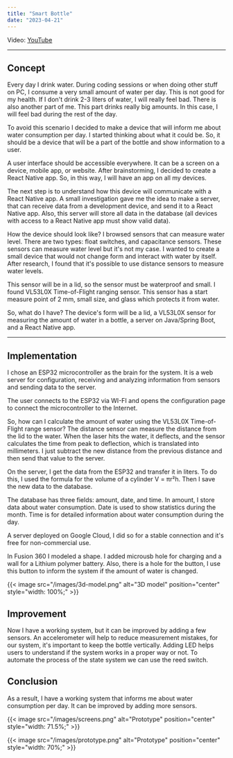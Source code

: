 ```yaml
---
title: "Smart Bottle"
date: "2023-04-21"
---
```


Video: [YouTube](https://www.youtube.com/watch?v=Yq9PTi10ka4)

---

## Concept

Every day I drink water. During coding sessions or when doing other stuff on PC, I consume a very small amount of water per day. This is not good for my health. If I don't drink 2-3 liters of water, I will really feel bad. There is also another part of me. This part drinks really big amounts. In this case, I will feel bad during the rest of the day.

To avoid this scenario I decided to make a device that will inform me about water consumption per day. I started thinking about what it could be. So, it should be a device that will be a part of the bottle and show information to a user.

A user interface should be accessible everywhere. It can be a screen on a device, mobile app, or website. After brainstorming, I decided to create a React Native app. So, in this way, I will have an app on all my devices.

The next step is to understand how this device will communicate with a React Native app. A small investigation gave me the idea to make a server, that can receive data from a development device, and send it to a React Native app. Also, this server will store all data in the database (all devices with access to a React Native app must show valid data).

How the device should look like? I browsed sensors that can measure water level. There are two types: float switches, and capacitance sensors. These sensors can measure water level but it's not my case. I wanted to create a small device that would not change form and interact with water by itself. After research, I found that it's possible to use distance sensors to measure water levels.

This sensor will be in a lid, so the sensor must be waterproof and small. I found VL53L0X Time-of-Flight ranging sensor. This sensor has a start measure point of 2 mm, small size, and glass which protects it from water.

So, what do I have? The device's form will be a lid, a VL53L0X sensor for measuring the amount of water in a bottle, a server on Java/Spring Boot, and a React Native app.

---

## Implementation

I chose an ESP32 microcontroller as the brain for the system. It is a web server for configuration, receiving and analyzing information from sensors and sending data to the server.

The user connects to the ESP32 via WI-FI and opens the configuration page to connect the microcontroller to the Internet.

So, how can I calculate the amount of water using the VL53L0X Time-of-Flight range sensor? The distance sensor can measure the distance from the lid to the water. When the laser hits the water, it deflects, and the sensor calculates the time from peak to deflection, which is translated into millimeters. I just subtract the new distance from the previous distance and then send that value to the server.

On the server, I get the data from the ESP32 and transfer it in liters. To do this, I used the formula for the volume of a cylinder V = πr²h. Then I save the new data to the database.

The database has three fields: amount, date, and time. In amount, I store data about water consumption. Date is used to show statistics during the month. Time is for detailed information about water consumption during the day.

A server deployed on Google Cloud, I did so for a stable connection and it's free for non-commercial use.

In Fusion 360 I modeled a shape. I added microusb hole for charging and a wall for a Lithium polymer battery. Also, there is a hole for the button, I use this button to inform the system if the amount of water is changed.

{{< image src="/images/3d-model.png" alt="3D model" position="center" style="width: 100%;" >}}

## Improvement

Now I have a working system, but it can be improved by adding a few sensors. An accelerometer will help to reduce measurement mistakes, for our system, it's important to keep the bottle vertically. Adding LED helps users to understand if the system works in a proper way or not. To automate the process of the state system we can use the reed switch.

## Conclusion

As a result, I have a working system that informs me about water consumption per day. It can be improved by adding more sensors.

{{< image src="/images/screens.png" alt="Prototype" position="center" style="width: 71.5%;" >}}

{{< image src="/images/prototype.png" alt="Prototype" position="center" style="width: 70%;" >}}
